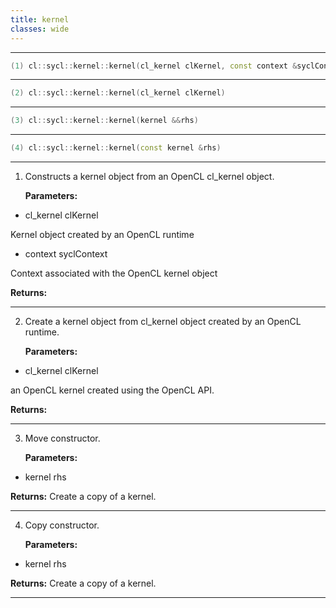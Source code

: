 ```yaml
---
title: kernel
classes: wide
---
```



---

```cpp
(1) cl::sycl::kernel::kernel(cl_kernel clKernel, const context &syclContext)
```

---

```cpp
(2) cl::sycl::kernel::kernel(cl_kernel clKernel)
```

---

```cpp
(3) cl::sycl::kernel::kernel(kernel &&rhs)
```

---

```cpp
(4) cl::sycl::kernel::kernel(const kernel &rhs)
```

---

1. Constructs a kernel object from an OpenCL cl_kernel object. 

   **Parameters:**

  * cl_kernel clKernel

   Kernel object created by an OpenCL runtime 

  * context syclContext

   Context associated with the OpenCL kernel object 

   **Returns:** 

---

2. Create a kernel object from cl_kernel object created by an OpenCL runtime. 

   **Parameters:**

  * cl_kernel clKernel

   an OpenCL kernel created using the OpenCL API. 

   **Returns:** 

---

3. Move constructor. 

   **Parameters:**

  * kernel rhs

   

   **Returns:** Create a copy of a kernel. 

---

4. Copy constructor. 

   **Parameters:**

  * kernel rhs

   

   **Returns:** Create a copy of a kernel. 

---

